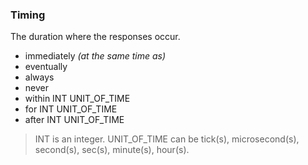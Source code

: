 ### Timing

The duration where the responses occur.

* immediately *(at the same time as)*
* eventually
* always
* never
* within INT UNIT_OF_TIME
* for INT UNIT_OF_TIME
* after INT UNIT_OF_TIME



> INT is an integer.
> UNIT_OF_TIME can be tick(s), microsecond(s), second(s), sec(s), minute(s), hour(s).
